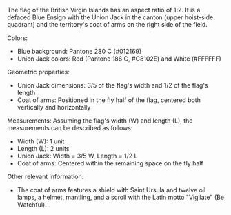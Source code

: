 The flag of the British Virgin Islands has an aspect ratio of 1:2. It is a defaced Blue Ensign with the Union Jack in the canton (upper hoist-side quadrant) and the territory's coat of arms on the right side of the field.

Colors:
- Blue background: Pantone 280 C (#012169)
- Union Jack colors: Red (Pantone 186 C, #C8102E) and White (#FFFFFF)

Geometric properties:
- Union Jack dimensions: 3/5 of the flag's width and 1/2 of the flag's length
- Coat of arms: Positioned in the fly half of the flag, centered both vertically and horizontally

Measurements:
Assuming the flag's width (W) and length (L), the measurements can be described as follows:
- Width (W): 1 unit
- Length (L): 2 units
- Union Jack: Width = 3/5 W, Length = 1/2 L
- Coat of arms: Centered within the remaining space on the fly half

Other relevant information:
- The coat of arms features a shield with Saint Ursula and twelve oil lamps, a helmet, mantling, and a scroll with the Latin motto "Vigilate" (Be Watchful).